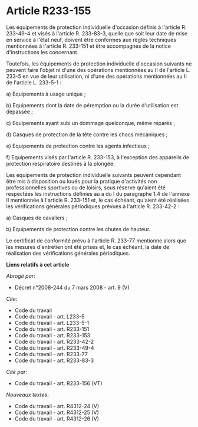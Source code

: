 # Article R233-155

Les équipements de protection individuelle d'occasion définis à l'article R. 233-49-4 et visés à l'article R. 233-83-3,
quelle que soit leur date de mise en service à l'état neuf, doivent être conformes aux règles techniques mentionnées à
l'article R. 233-151 et être accompagnés de la notice d'instructions les concernant.

Toutefois, les équipements de protection individuelle d'occasion suivants ne peuvent faire l'objet ni d'une des opérations
mentionnées au II de l'article L. 233-5 en vue de leur utilisation, ni d'une des opérations mentionnées au II de l'article L.
233-5-1 :

a) Equipements à usage unique ;

b) Equipements dont la date de péremption ou la durée d'utilisation est dépassée ;

c) Equipements ayant subi un dommage quelconque, même réparés ;

d) Casques de protection de la tête contre les chocs mécaniques ;

e) Equipements de protection contre les agents infectieux ;

f) Equipements visés par l'article R. 233-153, à l'exception des appareils de protection respiratoire destinés à la plongée.

Les équipements de protection individuelle suivants peuvent cependant être mis à disposition ou loués pour la pratique
d'activités non professionnelles sportives ou de loisirs, sous réserve qu'aient été respectées les instructions définies au a
du I du paragraphe 1.4 de l'annexe II mentionnée à l'article R. 233-151 et, le cas échéant, qu'aient été réalisées les
vérifications générales périodiques prévues à l'article R. 233-42-2 :

a) Casques de cavaliers ;

b) Equipements de protection contre les chutes de hauteur.

Le certificat de conformité prévu à l'article R. 233-77 mentionne alors que les mesures d'entretien ont été prises et, le cas
échéant, la date de réalisation des vérifications générales périodiques.

**Liens relatifs à cet article**

_Abrogé par_:

  - Décret n°2008-244 du 7 mars 2008 - art. 9 (V)

_Cite_:

  - Code du travail
  - Code du travail - art. L233-5
  - Code du travail - art. L233-5-1
  - Code du travail - art. R233-151
  - Code du travail - art. R233-153
  - Code du travail - art. R233-42-2
  - Code du travail - art. R233-49-4
  - Code du travail - art. R233-77
  - Code du travail - art. R233-83-3

_Cité par_:

  - Code du travail - art. R233-156 (VT)

_Nouveaux textes_:

  - Code du travail - art. R4312-24 (V)
  - Code du travail - art. R4312-25 (V)
  - Code du travail - art. R4312-26 (V)
